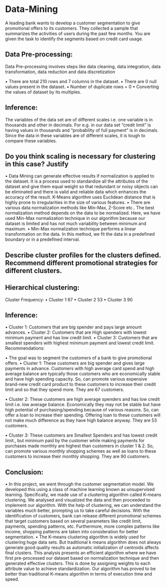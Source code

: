 # Data-Mining

A leading bank wants to develop a customer segmentation to give promotional offers to its customers. They collected a sample that summarizes the activities of users during the past few months. You are given the task to identify the segments based on credit card usage.

## Data Pre-processing:

Data Pre-processing involves steps like data cleaning, data integration, data transformation, data reduction and data discretization

•	There are total 210 rows and 7 columns in the dataset.
•	There are 0 null values present in the dataset.
•	Number of duplicate rows = 0
•	Converting the values of dataset by its multiples.

 ## Inference:
The variables of the data set are of different scales i.e. one variable is in thousands and other in decimals. For e.g. in our data set “credit limit” is having values in thousands and “probability of full payment” is in decimals. Since the data in these variables are of different scales, it is tough to compare these variables.

## Do you think scaling is necessary for clustering in this case? Justify
•	Data Mining can generate effective results if normalization is applied to the dataset. It is a process used to standardize all the attributes of the dataset and give them equal weight so that redundant or noisy objects can be eliminated and there is valid and reliable data which enhances the accuracy of the result. K-Means algorithm uses Euclidean distance that is highly prone to irregularities in the size of various features. 
•	There are various data normalization methods like Min-Max, Z-Score etc.. The best normalization method depends on the data to be normalized. Here, we have used Min-Max normalization technique in our algorithm because our dataset is limited and has not much variability between minimum and maximum. 
•	Min-Max normalization technique performs a linear transformation on the data. In this method, we fit the data in a predefined boundary or in a predefined interval.

## Describe cluster profiles for the clusters defined. Recommend different promotional strategies for different clusters.

## Hierarchical clustering:
Cluster Frequency:
•	Cluster 1    67
•	Cluster 2    53
•	Cluster 3    90

 ## Inference:
•	Cluster 1: Customers that are big spender and pays large amount advances.
•	Cluster 2: Customers that are High spenders with lowest minimum payment and has low credit limit.
•	Cluster 3: Customers that are smallest spenders with highest minimum payment and lowest credit limit.
 	Recommendations:

•	The goal was to segment the customers of a bank to give promotional offers.
•	Cluster 1: These customers are big spender and gives large payments in advance. Customers with high average card spend and high average balance are typically those customers who are economically stable and have high spending capacity. So, can promote various expensive brand-new credit card product to these customers to increase their credit limit and so that they spend more. They are 67 customers.

•	Cluster 2: These customers are high average spenders and has low credit limit i.e. low average balance. Economically they may not be stable but have high potential of purchasing/spending because of various reasons. So, can offer a loan to increase their spending. Offering loan to these customers will not make much difference as they have high balance anyway. They are 53 customers.

•	Cluster 3: These customers are Smallest Spenders and has lowest credit limit., but minimum paid by the customer while making payments for purchases made monthly are highest than customers in cluster 1 & 2. So, can promote various monthly shopping schemes as well as loans to these customers to increase their monthly shopping. They are 90 customers.

##	Conclusion:

•	In this project, we went through the customer segmentation model. We developed this using a class of machine learning known as unsupervised learning. Specifically, we made use of a clustering algorithm called K-means clustering. We analysed and visualized the data and then proceeded to implement our algorithm. With the help of clustering, we can understand the variables much better, prompting us to take careful decisions. With the identification of customers, bank can release different promotional schemes that target customers based on several parameters like credit limit, payments, spending patterns, etc. Furthermore, more complex patterns like income, shopping patterns are taken into consideration for better segmentation.
•	The K-means clustering algorithm is widely used for clustering huge data sets. But traditional k means algorithm does not always generate good quality results as automatic initialization of centroids affects final clusters. This analysis presents an efficient algorithm where we have first pre-processed our dataset based on normalization technique and then generated effective clusters. This is done by assigning weights to each attribute value to achieve standardization. Our algorithm has proved to be better than traditional K-means algorithm in terms of execution time and speed.


